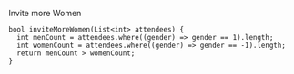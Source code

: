 Invite more Women

    bool inviteMoreWomen(List<int> attendees) {
      int menCount = attendees.where((gender) => gender == 1).length;
      int womenCount = attendees.where((gender) => gender == -1).length;
      return menCount > womenCount;
    }
